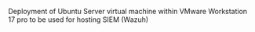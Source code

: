 Deployment of Ubuntu Server virtual machine within VMware Workstation 17 pro to be used for hosting SIEM (Wazuh)
